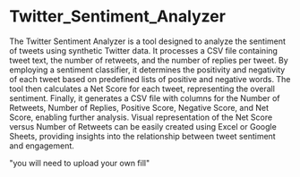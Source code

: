 # Twitter_Sentiment_Analyzer
The Twitter Sentiment Analyzer is a tool designed to analyze the sentiment of tweets using synthetic Twitter data. It processes a CSV file containing tweet text, the number of retweets, and the number of replies per tweet. By employing a sentiment classifier, it determines the positivity and negativity of each tweet based on predefined lists of positive and negative words. The tool then calculates a Net Score for each tweet, representing the overall sentiment. Finally, it generates a CSV file with columns for the Number of Retweets, Number of Replies, Positive Score, Negative Score, and Net Score, enabling further analysis. Visual representation of the Net Score versus Number of Retweets can be easily created using Excel or Google Sheets, providing insights into the relationship between tweet sentiment and engagement.

"you will need to upload your own fill"
